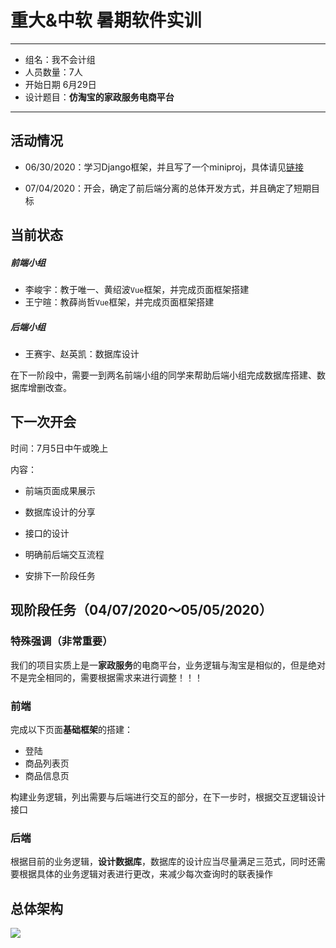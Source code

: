 # 重大&中软 暑期软件实训

---

- 组名：我不会计组
- 人员数量：7人
- 开始日期 6月29日
- 设计题目：**仿淘宝的家政服务电商平台**

---


## 活动情况

- 06/30/2020：学习Django框架，并且写了一个miniproj，具体请见[链接](https://github.com/wang-sy/CQUSoftwareTraining2020/tree/master/MiniProj1)

- 07/04/2020：开会，确定了前后端分离的总体开发方式，并且确定了短期目标



## 当前状态

##### 前端小组

- 李峻宇：教于唯一、黄绍波`Vue`框架，并完成页面框架搭建
- 王宁暄：教薛尚哲`Vue`框架，并完成页面框架搭建

##### 后端小组

- 王赛宇、赵英凯：数据库设计



在下一阶段中，需要一到两名前端小组的同学来帮助后端小组完成数据库搭建、数据库增删改查。



## 下一次开会

时间：7月5日中午或晚上

内容：

- 前端页面成果展示
- 数据库设计的分享

- 接口的设计
- 明确前后端交互流程
- 安排下一阶段任务



## 现阶段任务（04/07/2020～05/05/2020）



### 特殊强调（非常重要）

我们的项目实质上是一**家政服务**的电商平台，业务逻辑与淘宝是相似的，但是绝对不是完全相同的，需要根据需求来进行调整！！！

### 前端

完成以下页面**基础框架**的搭建：

- 登陆
- 商品列表页
- 商品信息页

构建业务逻辑，列出需要与后端进行交互的部分，在下一步时，根据交互逻辑设计接口

### 后端

根据目前的业务逻辑，**设计数据库**，数据库的设计应当尽量满足三范式，同时还需要根据具体的业务逻辑对表进行更改，来减少每次查询时的联表操作







## 总体架构

![](https://img-blog.csdnimg.cn/20190325142424812.png?x-oss-process=image/watermark,type_ZmFuZ3poZW5naGVpdGk,shadow_10,text_aHR0cHM6Ly9ibG9nLmNzZG4ubmV0L3FxXzQxNzgyNDI1,size_16,color_FFFFFF,t_70)





